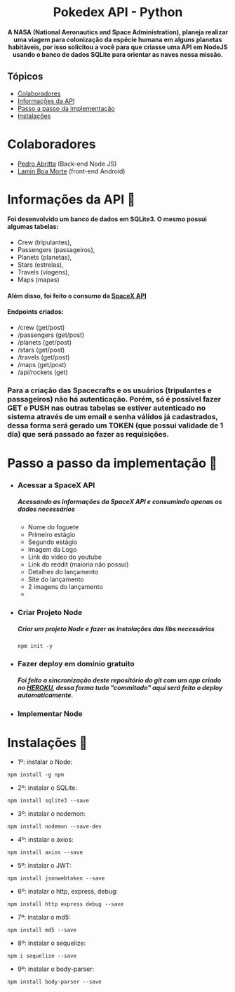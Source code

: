 <h1 align="center"> Pokedex API - Python </h1>

<h4 align="center">   
A NASA (National Aeronautics and Space Administration), planeja realizar
uma viagem para colonização da espécie humana em alguns planetas
habitáveis, por isso solicitou a você para que criasse uma API em NodeJS
usando o banco de dados SQLite para orientar as naves nessa missão.
</h4>

## Tópicos 
- [Colaboradores](#colaboradores) 
- [Informações da API](#informações-da-api-)
- [Passo a passo da implementação](#passo-a-passo-da-implementação-)
- [Instalações](#instalações-)

# Colaboradores
- <a href="https://github.com/pedro-toodoo">Pedro Abritta</a> (Back-end Node JS)
- <a href="https://github.com/Laminboamorte">Lamin Boa Morte</a> (front-end Android)

# Informações da API 📜
<h4> Foi desenvolvido um banco de dados em SQLite3. O mesmo possui algumas tabelas: </h4>

- Crew (tripulantes), 
- Passengers (passageiros), 
- Planets (planetas), 
- Stars (estrelas),
- Travels (viagens),
- Maps (mapas)

<h4> Além disso, foi feito o consumo da <a href="https://docs.spacexdata.com/">SpaceX API</a> </h4>
<h4> Endpoints criados: </h4>

- /crew (get/post)
- /passengers (get/post)
- /planets (get/post)
- /stars (get/post)
- /travels (get/post)
- /maps (get/post)
- /api/rockets (get)

<h3> Para a criação das Spacecrafts e os usuários (tripulantes e passageiros) não há autenticação. Porém, só é possível fazer GET e PUSH nas outras tabelas se estiver autenticado no sistema através de um email e senha válidos já cadastrados, dessa forma será gerado um TOKEN (que possui validade de 1 dia) que será passado ao fazer as requisições. </h3>


# Passo a passo da implementação 🏃
- ### Acessar a SpaceX API
    <h5>Acessando as informações da SpaceX API e consumindo apenas os dados necessários</h5>
    
    - Nome do foguete
    - Primeiro estágio
    - Segundo estágio
    - Imagem da Logo
    - Link do vídeo do youtube
    - Link do reddit (maioria não possui)
    - Detalhes do lançamento
    - Site do lançamento
    - 2 imagens do lançamento
    - 
- ### Criar Projeto Node 
    <h5>Criar um projeto Node e fazer as instalações das libs necessárias</h5>
    
    ```
    npm init -y
    ```
- ### Fazer deploy em domínio gratuito
    <h5>Foi feito a sincronização deste repositório do git com um app criado no <a href="https://dashboard.heroku.com/apps">HEROKU</a>, dessa forma tudo "commitado" aqui será feito o deploy automaticamente.</h5>
        
- ### Implementar Node 

# Instalações 🔧

- 1º: instalar o Node:
```
npm install -g npm
```
- 2º: instalar o SQLite:
```
npm install sqlite3 --save
```
- 3º: instalar o nodemon:
```
npm install nodemon --save-dev
```
- 4º: instalar o axios:
```
npm install axios --save
```
- 5º: instalar o JWT:
```
npm install jsonwebtoken --save
```
- 6º: instalar o http, express, debug:
```
npm install http express debug --save
```
- 7º: instalar o md5:
```
npm install md5 --save
```
- 8º: instalar o sequelize:
```
npm i sequelize --save
```
- 9º: instalar o body-parser:
```
npm install body-parser --save
```

